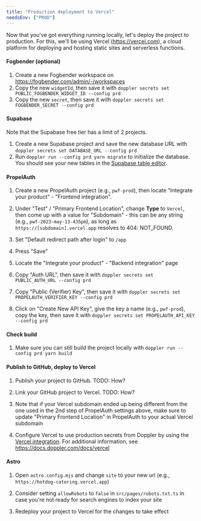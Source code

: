 ```yaml
---
title: "Production deployment to Vercel"
needsEnv: ["PROD"]
---
```


Now that you've got everything running locally, let's deploy the project to production. For this, we'll be using Vercel (<a href="https://vercel.com" target="_blank">https://vercel.com</a>), a cloud platform for deploying and hosting static sites and serverless functions.

#### Fogbender (optional)

1. Create a new Fogbender workspace on <a href="https://fogbender.com/admin/-/workspaces" target="_blank">https://fogbender.com/admin/-/workspaces</a>
2. Copy the new `widgetId`, then save it with `doppler secrets set PUBLIC_FOGBENDER_WIDGET_ID --config prd`
3. Copy the new `secret`, then save it with `doppler secrets set FOGBENDER_SECRET --config prd`

#### Supabase

Note that the Supabase free tier has a limit of 2 projects.

1. Create a new Supabase project and save the new database URL with `doppler secrets set DATABASE_URL --config prd`
2. Run `doppler run --config prd yarn migrate` to initialize the database. You should see your new tables in the <a href="https://app.supabase.com/project/_/editor" target="_blank">Supabase table editor</a>.

#### PropelAuth

1. Create a new PropelAuth project (e.g., `pwf-prod`), then locate "Integrate your product" - "Frontend integration".

1. Under "Test" / "Primary Frontend Location", change **Type** to `Vercel`, then come up with a value for "Subdomain" - this can be any string (e.g., `pwf-2023-may-13-435pm`), as long as `https://[subdomain].vercel.app` resolves to 404: NOT_FOUND.

1. Set "Default redirect path after login" to `/app`

1. Press "Save"

3. Locate the "Integrate your product" - "Backend integration" page

4. Copy "Auth URL", then save it with `doppler secrets set PUBLIC_AUTH_URL --config prd`

5. Copy "Public (Verifier) Key", then save it with `doppler secrets set PROPELAUTH_VERIFIER_KEY --config prd`

6. Click on "Create New API Key", give the key a name (e.g., `pwf-prod`), copy the key, then save it with `doppler secrets set PROPELAUTH_API_KEY --config prd`

#### Check build

1. Make sure you can still build the project locally with `doppler run --config prd yarn build`

#### Publish to GitHub, deploy to Vercel

1. Publish your project to GitHub. TODO: How?

2. Link your GitHub project to Vercel. TODO: How?

1. Note that if your Vercel subdomain ended up being different from the one used in the 2nd step of PropelAuth settings above, make  sure to update "Primary Frontend Location" in PropelAuth to your actual Vercel subdomain

3. Configure Vercel to use production secrets from Doppler by using the <a href="https://www.doppler.com/integrations/vercel" target="_blank">Vercel integration</a>. For additional information, see <a href="https://docs.doppler.com/docs/vercel" target="_blank">https://docs.doppler.com/docs/vercel</a>

#### Astro

1. Open `astro.config.mjs` and change `site` to your new url (e.g., `https://hotdog-catering.vercel.app`)

1. Consider setting `allowRobots` to `false` in `src/pages/robots.txt.ts` in case you're not ready for search engines to index your site

1. Redeploy your project to Vercel for the changes to take effect
